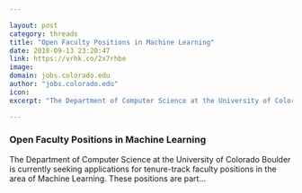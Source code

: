 ```yaml
---

layout: post
category: threads
title: "Open Faculty Positions in Machine Learning"
date: 2018-09-13 23:20:47
link: https://vrhk.co/2x7rhbe
image: 
domain: jobs.colorado.edu
author: "jobs.colorado.edu"
icon: 
excerpt: "The Department of Computer Science at the University of Colorado Boulder is currently seeking applications for tenure-track faculty positions in the area of Machine Learning. These positions are part..."

---
```


### Open Faculty Positions in Machine Learning

The Department of Computer Science at the University of Colorado Boulder is currently seeking applications for tenure-track faculty positions in the area of Machine Learning. These positions are part...